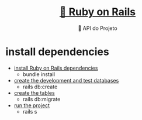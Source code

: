 
<h1 align="center">
    <a href="#">🔗 Ruby on Rails</a>
</h1>
<p align="center">🚀 API do Projeto</p>


install dependencies 
=================
<!--ts-->
   * [install Ruby on Rails dependencies](#bundle)
        * bundle install
   * [create the development and test databases](#db)
        * rails db:create 
   * [create the tables](#migrate)
        * rails db:migrate
   * [run the project](#start)
        * rails s
<!--te-->

